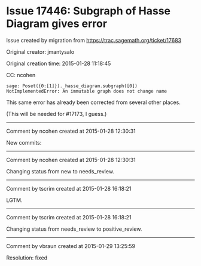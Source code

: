 # Issue 17446: Subgraph of Hasse Diagram gives error

Issue created by migration from https://trac.sagemath.org/ticket/17683

Original creator: jmantysalo

Original creation time: 2015-01-28 11:18:45

CC:  ncohen


```
sage: Poset({0:[1]})._hasse_diagram.subgraph([0])
NotImplementedError: An immutable graph does not change name
```


This same error has already been corrected from several other places.

(This will be needed for #17173, I guess.)



---

Comment by ncohen created at 2015-01-28 12:30:31

New commits:


---

Comment by ncohen created at 2015-01-28 12:30:31

Changing status from new to needs_review.


---

Comment by tscrim created at 2015-01-28 16:18:21

LGTM.


---

Comment by tscrim created at 2015-01-28 16:18:21

Changing status from needs_review to positive_review.


---

Comment by vbraun created at 2015-01-29 13:25:59

Resolution: fixed
